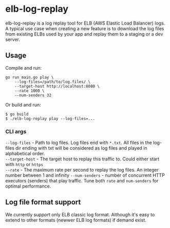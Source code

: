 # elb-log-replay

elb-log-replay is a log replay tool for ELB (AWS Elastic Load Balancer) logs.  
A typical use case when creating a new feature is to download the log files from existing ELBs used by your app and replay them to a staging or a dev server. 

## Usage

Compile and run: 
```
go run main.go play \
	--log-files=/path/to/log.files/ \
	--target-host http://localhost:8080 \
	--rate 1000 \
	--num-senders 32
```

Or build and run:
```
$ go build
$ ./elb-log-replay play --log-files=...
```

### CLI args

`--log-files` - Path to log files. Log files end with `*.txt`. All files in the log-files dir ending with txt will be considered as log files and played in alphabetical order.  
`--target-host` - The target host to replay this traffic to. Could either start with `http` or `https`  
`--rate` - The maximum rate per second to replay the log files. An integer number between 1 and infinity
`--num-senders` - number of concurrent HTTP executors (senders) that play traffic. Tune both `rate` and `num-senders` for optimal performance.



## Log file format support

We currently support only ELB classic log format. Although it's easy to extend to other formats (newwer ELB log formats) if demand exist. 


